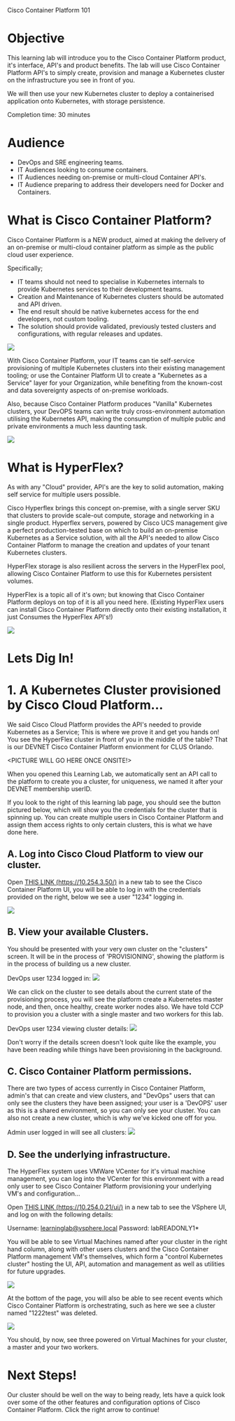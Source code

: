 Cisco Container Platform 101

# Objective

This learning lab will introduce you to the Cisco Container Platform product, it's interface, API's and product benefits.
The lab will use Cisco Container Platform API's to simply create, provision and manage a Kubernetes cluster on the infrastructure you see in front of you.

We will then use your new Kubernetes cluster to deploy a containerised application onto Kubernetes, with storage persistence.

Completion time: 30 minutes

# Audience

* DevOps and SRE engineering teams.
* IT Audiences looking to consume containers.
* IT Audiences needing on-premise or multi-cloud Container API's.
* IT Audience preparing to address their developers need for Docker and Containers.


# What is Cisco Container Platform?
Cisco Container Platform is a NEW product, aimed at making the delivery of an on-premise or multi-cloud container platform as simple as the public cloud user experience.

Specifically;

  - IT teams should not need to specialise in Kubernetes internals to provide Kubernetes services to their development teams.
  - Creation and Maintenance of Kubernetes clusters should be automated and API driven.
  - The end result should be native kubernetes access for the end developers, not custom tooling.
  - The solution should provide validated, previously tested clusters and configurations, with regular releases and updates.

![](/posts/files/CiscoContainerPlatform-101/assets/images/adminuser-cpp-admin-clusters-view.png)

With Cisco Container Platform, your IT teams can tie self-service provisioning of multiple Kubernetes clusters into their existing management tooling; or use the Container Platform UI to create a "Kubernetes as a Service" layer for your Organization, while benefiting from the known-cost and data sovereignty aspects of on-premise workloads.

Also, because Cisco Container Platform produces "Vanilla" Kubernetes clusters, your DevOPS teams can write truly cross-environment automation utilising the Kubernetes API, making the consumption of multiple public and private environments a much less daunting task.

![](/posts/files/CiscoContainerPlatform-101/assets/images/CCP-SIMPLE-101.png)

# What is HyperFlex?

As with any "Cloud" provider, API's are the key to solid automation, making self service for multiple users possible.

Cisco Hyperflex brings this concept on-premise, with a single server SKU that clusters to provide scale-out compute, storage and networking in a single product.
Hyperflex servers, powered by Cisco UCS management give a perfect production-tested base on which to build an on-premise Kubernetes as a Service solution, with all the API's needed to allow Cisco Container Platform to manage the creation and updates of your tenant Kubernetes clusters.

HyperFlex storage is also resilient across the servers in the HyperFlex pool, allowing Cisco Container Platform to use this for Kubernetes persistent volumes.

HyperFlex is a topic all of it's own; but knowing that Cisco Container Platform deploys on top of it is all you need here. (Existing HyperFlex users can install Cisco Container Platform directly onto their existing installation, it just Consumes the HyperFlex API's!)

![](/posts/files/CiscoContainerPlatform-101/assets/images/CCP-SIMPLE-101.png)


# Lets Dig In!
# 1. A Kubernetes Cluster provisioned by Cisco Cloud Platform...

We said Cisco Cloud Platform provides the API's needed to provide Kubernetes as a Service; This is where we prove it and get you hands on!
You see the HyperFlex cluster in front of you in the middle of the table? That is our DEVNET Cisco Container Platform envionment for CLUS Orlando.

<PICTURE WILL GO HERE ONCE ONSITE!>

When you opened this Learning Lab, we automatically sent an API call to the platform to create you a cluster, for uniqueness, we named it after your DEVNET membership userID.

If you look to the right of this learning lab page, you should see the button pictured below, which will show you the credentials for the cluster that is spinning up. You can create multiple users in Cisco Container Platform and assign them access rights to only certain clusters, this is what we have done here.

## A. Log into Cisco Cloud Platform to view our cluster.

Open [THIS LINK (https://10.254.3.50/)](https://10.254.3.50/) in a new tab to see the Cisco Container Platform UI, you will be able to log in with the credentials provided on the right, below we see a user "1234" logging in.

![](/posts/files/CiscoContainerPlatform-101/assets/images/1234user-cpp-ui-login.png)

## B. View your available Clusters.

You should be presented with your very own cluster on the "clusters" screen. It will be in the process of 'PROVISIONING', showing the platform is in the process of building us a new cluster.

DevOps user 1234 logged in:
![](/posts/files/CiscoContainerPlatform-101/assets/images/1234user-cpp-clusters-view.png)

We can click on the cluster to see details about the current state of the provisioning process, you will see the platform create a Kubernetes master node, and then, once healthy, create worker nodes also. We have told CCP to provision you a cluster with a single master and two workers for this lab.

DevOps user 1234 viewing cluster details:
![](/posts/files/CiscoContainerPlatform-101/assets/images/1234user-cpp-master-provisioned.png)

Don't worry if the details screen doesn't look quite like the example, you have been reading while things have been provisioning in the background.

## C. Cisco Container Platform permissions.

There are two types of access currently in Cisco Container Platform, admin's that can create and view clusters, and "DevOps" users that can only see the clusters they have been assigned; your user is a 'DevOPS' user as this is a shared environment, so you can only see your cluster. You can also not create a new cluster, which is why we've kicked one off for you.

Admin user logged in will see all clusters:
![](/posts/files/CiscoContainerPlatform-101/assets/images/adminuser-cpp-admin-clusters-view.png)


## D. See the underlying infrastructure.

The HyperFlex system uses VMWare VCenter for it's virtual machine management, you can log into the VCenter for this environment with a read only user to see Cisco Container Platform provisioning your underlying VM's and configuration...

Open [THIS LINK (https://10.254.0.21/ui/)](https://10.254.0.21/ui/) in a new tab to see the VSphere UI, and log on with the following details:

Username: learninglab@vsphere.local
Password: labREADONLY1*

You will be able to see Virtual Machines named after your cluster in the right hand column, along with other users clusters and the Cisco Container Platform management VM's themselves, which form a "control Kubernetes cluster" hosting the UI, API, automation and management as well as utilities for future upgrades.

![](/posts/files/CiscoContainerPlatform-101/assets/images/1234user-vsphere-VM-list-small.png)

At the bottom of the page, you will also be able to see recent events which Cisco Container Platform is orchestrating, such as here we see a cluster named "1222test" was deleted.

![](/posts/files/CiscoContainerPlatform-101/assets/images/1234user-vsphere-events.png)

You should, by now, see three powered on Virtual Machines for your cluster, a master and your two workers.

# Next Steps!
Our cluster should be well on the way to being ready, lets have a quick look over some of the other features and configuration options of Cisco Container Platform. Click the right arrow to continue!
